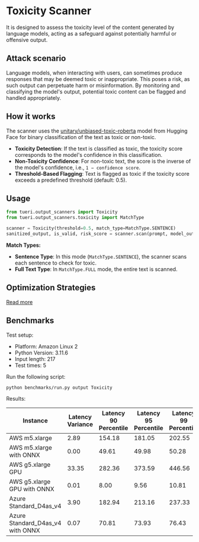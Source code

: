 # Toxicity Scanner

It is designed to assess the toxicity level of the content generated by language models, acting as a safeguard against
potentially harmful or offensive output.

## Attack scenario

Language models, when interacting with users, can sometimes produce responses that may be deemed toxic or inappropriate.
This poses a risk, as such output can perpetuate harm or misinformation. By monitoring and classifying the model's
output, potential toxic content can be flagged and handled appropriately.

## How it works

The scanner uses the [unitary/unbiased-toxic-roberta](https://huggingface.co/unitary/unbiased-toxic-roberta) model from Hugging Face for binary classification of the text as toxic or non-toxic.

- **Toxicity Detection**: If the text is classified as toxic, the toxicity score corresponds to the model's confidence in this classification.
- **Non-Toxicity Confidence**: For non-toxic text, the score is the inverse of the model's confidence, i.e., `1 − confidence score`.
- **Threshold-Based Flagging**: Text is flagged as toxic if the toxicity score exceeds a predefined threshold (default: 0.5).

## Usage

```python
from tueri.output_scanners import Toxicity
from tueri.output_scanners.toxicity import MatchType

scanner = Toxicity(threshold=0.5, match_type=MatchType.SENTENCE)
sanitized_output, is_valid, risk_score = scanner.scan(prompt, model_output)
```

**Match Types:**

- **Sentence Type**: In this mode (`MatchType.SENTENCE`), the scanner scans each sentence to check for toxic.
- **Full Text Type**: In `MatchType.FULL` mode, the entire text is scanned.

## Optimization Strategies

[Read more](../tutorials/optimization.md)

## Benchmarks

Test setup:

- Platform: Amazon Linux 2
- Python Version: 3.11.6
- Input length: 217
- Test times: 5

Run the following script:

```sh
python benchmarks/run.py output Toxicity
```

Results:

| Instance                         | Latency Variance | Latency 90 Percentile | Latency 95 Percentile | Latency 99 Percentile | Average Latency (ms) | QPS      |
|----------------------------------|------------------|-----------------------|-----------------------|-----------------------|----------------------|----------|
| AWS m5.xlarge                    | 2.89             | 154.18                | 181.05                | 202.55                | 100.40               | 2161.43  |
| AWS m5.xlarge with ONNX          | 0.00             | 49.61                 | 49.98                 | 50.28                 | 48.77                | 4449.47  |
| AWS g5.xlarge GPU                | 33.35            | 282.36                | 373.59                | 446.56                | 99.57                | 2179.37  |
| AWS g5.xlarge GPU with ONNX      | 0.01             | 8.00                  | 9.56                  | 10.81                 | 4.85                 | 44719.38 |
| Azure Standard_D4as_v4           | 3.90             | 182.94                | 213.16                | 237.33                | 118.62               | 1829.38  |
| Azure Standard_D4as_v4 with ONNX | 0.07             | 70.81                 | 73.93                 | 76.43                 | 61.40                | 3534.14  |
